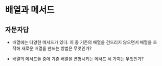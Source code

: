 # 배열과 메서드

## 자문자답
* 배열에는 다양한 메서드가 있다. 이 중 기존의 배열을 건드리지 않으면서 배열을 조작해 새로운 배열을 만드는 방법은 무엇인가?
<!-- arr.slice()로 인수를 하나도 넘기지 않고 호출하여 arr의 복사본을 만들 수 있다. -->
* 배열의 메서드들 중에 기존 배열을 변형시키는 메서드 세 가지는 무엇인가? 
<!-- sort, reverse, splice -->
